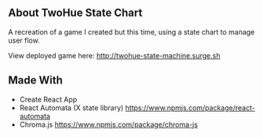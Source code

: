 ## About TwoHue State Chart

A recreation of a game I created but this time, using a state chart to manage user flow.

View deployed game here: http://twohue-state-machine.surge.sh

## Made With
- Create React App
- React Automata (X state library) https://www.npmjs.com/package/react-automata
- Chroma.js https://www.npmjs.com/package/chroma-js
